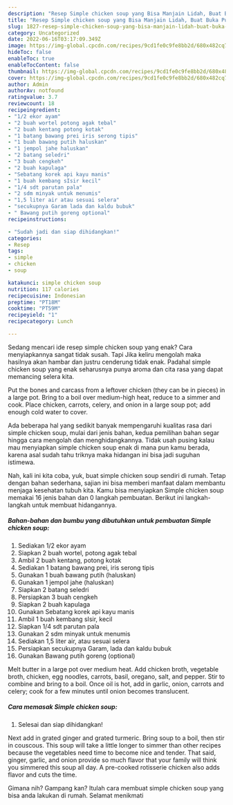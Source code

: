 ```yaml
---
description: "Resep Simple chicken soup yang Bisa Manjain Lidah, Buat Buka Puasa Bisa Manjain Lidah"
title: "Resep Simple chicken soup yang Bisa Manjain Lidah, Buat Buka Puasa Bisa Manjain Lidah"
slug: 1827-resep-simple-chicken-soup-yang-bisa-manjain-lidah-buat-buka-puasa-bisa-manjain-lidah
category: Uncategorized
date: 2022-06-16T03:17:09.349Z
image: https://img-global.cpcdn.com/recipes/9cd1fe0c9fe8bb2d/680x482cq70/simple-chicken-soup-foto-resep-utama.jpg
hideToc: false
enableToc: true
enableTocContent: false
thumbnail: https://img-global.cpcdn.com/recipes/9cd1fe0c9fe8bb2d/680x482cq70/simple-chicken-soup-foto-resep-utama.jpg
cover: https://img-global.cpcdn.com/recipes/9cd1fe0c9fe8bb2d/680x482cq70/simple-chicken-soup-foto-resep-utama.jpg
author: Admin
authorAv: notfound
ratingvalue: 3.7
reviewcount: 18
recipeingredient:
- "1/2 ekor ayam"
- "2 buah wortel potong agak tebal"
- "2 buah kentang potong kotak"
- "1 batang bawang prei iris serong tipis"
- "1 buah bawang putih haluskan"
- "1 jempol jahe haluskan"
- "2 batang seledri"
- "3 buah cengkeh"
- "2 buah kapulaga"
- "Sebatang korek api kayu manis"
- "1 buah kembang sIsir kecil"
- "1/4 sdt parutan pala"
- "2 sdm minyak untuk menumis"
- "1,5 liter air atau sesuai selera"
- "secukupnya Garam lada dan kaldu bubuk"
- " Bawang putih goreng optional"
recipeinstructions:

- "Sudah jadi dan siap dihidangkan!"
categories:
- Resep
tags:
- simple
- chicken
- soup

katakunci: simple chicken soup 
nutrition: 117 calories
recipecuisine: Indonesian
preptime: "PT18M"
cooktime: "PT59M"
recipeyield: "1"
recipecategory: Lunch

---
```



Sedang mencari ide resep simple chicken soup yang enak? Cara menyiapkannya sangat tidak susah. Tapi Jika keliru mengolah maka hasilnya akan hambar dan justru cenderung tidak enak. Padahal simple chicken soup yang enak seharusnya punya aroma dan cita rasa yang dapat memancing selera kita.


Put the bones and carcass from a leftover chicken (they can be in pieces) in a large pot. Bring to a boil over medium-high heat, reduce to a simmer and cook. Place chicken, carrots, celery, and onion in a large soup pot; add enough cold water to cover.

Ada beberapa hal yang sedikit banyak mempengaruhi kualitas rasa dari simple chicken soup, mulai dari jenis bahan, kedua pemilihan bahan segar hingga cara mengolah dan menghidangkannya. Tidak usah pusing kalau mau menyiapkan simple chicken soup enak di mana pun kamu berada, karena asal sudah tahu triknya maka hidangan ini bisa jadi suguhan istimewa.


Nah, kali ini kita coba, yuk, buat simple chicken soup sendiri di rumah. Tetap dengan bahan sederhana, sajian ini bisa memberi manfaat dalam membantu menjaga kesehatan tubuh kita. Kamu bisa menyiapkan Simple chicken soup memakai 16 jenis bahan dan 0 langkah pembuatan. Berikut ini langkah-langkah untuk membuat hidangannya.

<!--inarticleads1-->

##### Bahan-bahan dan bumbu yang dibutuhkan untuk pembuatan Simple chicken soup:

1. Sediakan 1/2 ekor ayam
1. Siapkan 2 buah wortel, potong agak tebal
1. Ambil 2 buah kentang, potong kotak
1. Sediakan 1 batang bawang prei, iris serong tipis
1. Gunakan 1 buah bawang putih (haluskan)
1. Gunakan 1 jempol jahe (haluskan)
1. Siapkan 2 batang seledri
1. Persiapkan 3 buah cengkeh
1. Siapkan 2 buah kapulaga
1. Gunakan Sebatang korek api kayu manis
1. Ambil 1 buah kembang sIsir, kecil
1. Siapkan 1/4 sdt parutan pala
1. Gunakan 2 sdm minyak untuk menumis
1. Sediakan 1,5 liter air, atau sesuai selera
1. Persiapkan secukupnya Garam, lada dan kaldu bubuk
1. Gunakan  Bawang putih goreng (optional)


Melt butter in a large pot over medium heat. Add chicken broth, vegetable broth, chicken, egg noodles, carrots, basil, oregano, salt, and pepper. Stir to combine and bring to a boil. Once oil is hot, add in garlic, onion, carrots and celery; cook for a few minutes until onion becomes translucent. 

<!--inarticleads2-->

##### Cara memasak Simple chicken soup:


1. Selesai dan siap dihidangkan!

Next add in grated ginger and grated turmeric. Bring soup to a boil, then stir in couscous. This soup will take a little longer to simmer than other recipes because the vegetables need time to become nice and tender. That said, ginger, garlic, and onion provide so much flavor that your family will think you simmered this soup all day. A pre-cooked rotisserie chicken also adds flavor and cuts the time. 

Gimana nih? Gampang kan? Itulah cara membuat simple chicken soup yang bisa anda lakukan di rumah. Selamat menikmati
